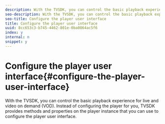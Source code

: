 ```yaml
---
description: With the TVSDK, you can control the basic playback experience for live and video on demand (VOD). Instead of configuring the player for you, TVSDK provides methods and properties on the player instance that you can use to configure the player user interface.
seo-description: With the TVSDK, you can control the basic playback experience for live and video on demand (VOD). Instead of configuring the player for you, TVSDK provides methods and properties on the player instance that you can use to configure the player user interface.
seo-title: Configure the player user interface
title: Configure the player user interface
uuid: 8cc653c3-b745-4462-801e-0ba0864ac5f6
index: y
internal: n
snippet: y
---
```


# Configure the player user interface{#configure-the-player-user-interface}

With the TVSDK, you can control the basic playback experience for live and video on demand (VOD). Instead of configuring the player for you, TVSDK provides methods and properties on the player instance that you can use to configure the player user interface.


